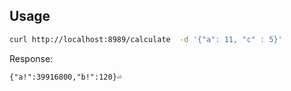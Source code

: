 ## Usage
```bash
curl http://localhost:8989/calculate  -d '{"a": 11, "c" : 5}'
```
Response:
```
{"a!":39916800,"b!":120}⏎
```